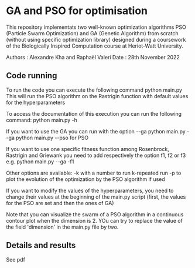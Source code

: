 # GA and PSO for optimisation

This repository implementats two well-known optimization algorithms PSO (Particle Swarm
Optimization) and GA (Genetic Algorithm) from scratch (without using specific optimization library)
designed during a coursework of the Biologically Inspired Computation course at Heriot-Watt University.

Authors : Alexandre Kha and Raphaël Valeri
Date : 28th November 2022

## Code running 

To run the code you can execute the following command
    python main.py
    This will run the PSO algorithm on the Rastrigin function with default values for the hyperparameters

To access the documentation of this execution you can run the following command:
    python main.py -h

If you want to use the GA you can run with the option --ga
    python main.py --ga
    python main.py --pso for PSO

If you want to use one specific fitness function among Rosenbrock, Rastrigin and Griewank you need to add
respectively the option f1, f2 or f3
e.g.
    python main.py --ga -f1

Other options are available:
    -k with a number to run k-repeated run
    -p to plot the evolution of the optimization by the PSO algorithm if used

If you want to modify the values of the hyperparameters, you need to change their values at the beginning of the
main.py script (first, the values for the PSO are set and then the ones of GA)

Note that you can visualize the swarm of a PSO algorithm in a continuous contour plot when the dimension is 2. YOu can try to
replace the value of the field 'dimension' in the main.py file by two.

## Details and results

See pdf

